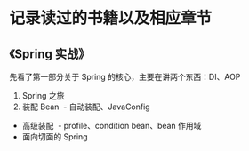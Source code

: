 # 记录读过的书籍以及相应章节

## 《Spring 实战》
先看了第一部分关于 Spring 的核心，主要在讲两个东西：DI、AOP

1. Spring 之旅
2. 装配 Bean
  - 自动装配、JavaConfig
- 高级装配
  - profile、condition bean、bean 作用域
- 面向切面的 Spring
